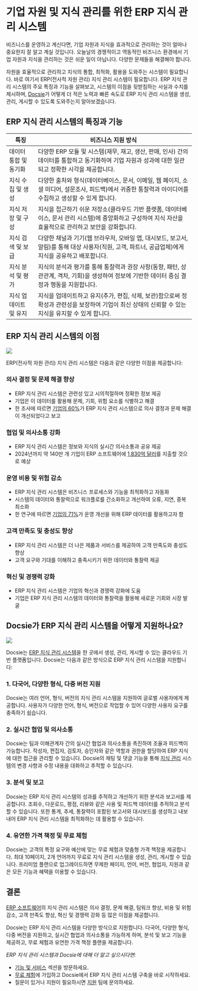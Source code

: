 # 기업 자원 및 지식 관리를 위한 ERP 지식 관리 시스템

비즈니스를 운영하고 계신다면, 기업 자원과 지식을 효과적으로 관리하는 것이 얼마나 중요한지 잘 알고 계실 것입니다. 오늘날의 경쟁적이고 역동적인 비즈니스 환경에서 기업 자원과 지식을 관리하는 것은 쉬운 일이 아닙니다. 다양한 문제들을 해결해야 합니다.

자원을 효율적으로 관리하고 지식의 통합, 최적화, 활용을 도와주는 시스템이 필요합니다. 바로 여기서 ERP(전사적 자원 관리) 지식 관리 시스템이 필요합니다. ERP 지식 관리 시스템의 주요 특징과 기능을 살펴보고, 시스템의 이점을 뒷받침하는 사실과 수치를 제시하며, [Docsie](https://www.docsie.io/)가 어떻게 더 적은 노력과 빠른 속도로 ERP 지식 관리 시스템을 생성, 관리, 게시할 수 있도록 도와주는지 알아보겠습니다.

## ERP 지식 관리 시스템의 특징과 기능

|특징|비즈니스 지원 방식|
|-|-|
|데이터 통합 및 동기화|다양한 ERP 모듈 및 시스템(재무, 재고, 생산, 판매, 인사) 간의 데이터를 통합하고 동기화하여 기업 자원과 성과에 대한 일관되고 정확한 시각을 제공합니다.|
|지식 수집 및 생성|다양한 출처와 형식(데이터베이스, 문서, 이메일, 웹 페이지, 소셜 미디어, 설문조사, 피드백)에서 귀중한 통찰력과 아이디어를 수집하고 생성할 수 있게 합니다.|
|지식 저장 및 구성|지식을 접근하기 쉬운 저장소(클라우드 기반 플랫폼, 데이터베이스, 문서 관리 시스템)에 중앙화하고 구성하여 지식 자산을 효율적으로 관리하고 보안을 강화합니다.|
|지식 검색 및 보급|다양한 채널과 기기(웹 브라우저, 모바일 앱, 대시보드, 보고서, 알림)를 통해 대상 사용자(직원, 고객, 파트너, 공급업체)에게 지식을 공유하고 배포합니다.|
|지식 분석 및 평가|지식의 분석과 평가를 통해 통찰력과 권장 사항(동향, 패턴, 상관관계, 격차, 기회)을 생성하여 정보에 기반한 데이터 중심 결정과 행동을 지원합니다.|
|지식 업데이트 및 유지|지식을 업데이트하고 유지(추가, 편집, 삭제, 보관)함으로써 정확성과 관련성을 보장하여 기업이 최신 상태의 신뢰할 수 있는 지식을 유지할 수 있게 합니다.|

## ERP 지식 관리 시스템의 이점

![](https://cdn.docsie.io/workspace_PfNzfGj3YfKKtTO4T/doc_QiqgSuNoJpspcExF3/file_l2Mq18FP5mtav3Rpz/image4.png)

ERP(전사적 자원 관리) 지식 관리 시스템은 다음과 같은 다양한 이점을 제공합니다:

### 의사 결정 및 문제 해결 향상

- ERP 지식 관리 시스템은 관련성 있고 시의적절하며 정확한 정보 제공
- 기업은 이 데이터를 활용해 문제, 기회, 위험 요소를 식별하고 해결
- 한 조사에 따르면 [기업의 60%](https://www.architectureandgovernance.com/applications-technology/sixty-percent-of-businesses-in-survey-have-already-implemented-an-erp-system/)가 ERP 지식 관리 시스템으로 의사 결정과 문제 해결이 개선되었다고 보고

### 협업 및 의사소통 강화

- ERP 지식 관리 시스템은 정보와 지식의 실시간 의사소통과 공유 제공
- 2024년까지 약 140만 개 기업이 ERP 소프트웨어에 [1,830억 달러](https://www.bluelinkerp.com/blog/must-know-erp-statistics-trends/#:~:text=ERP%20Market%20Share%20(Statistics)&text=The%20global%20ERP%20market%20has,on%20ERP%20software%20in%202024.)를 지출할 것으로 예상

### 운영 비용 및 위험 감소

- ERP 지식 관리 시스템은 비즈니스 프로세스와 기능을 최적화하고 자동화
- 시스템의 데이터와 통찰력으로 워크플로를 간소화하고 개선하여 오류, 지연, 중복 최소화
- 한 연구에 따르면 [기업의 71%](https://www.bluelinkerp.com/blog/must-know-erp-statistics-trends/#:~:text=ERP%20Market%20Share%20(Statistics)&text=The%20global%20ERP%20market%20has,on%20ERP%20software%20in%202024.')가 운영 개선을 위해 ERP 데이터를 활용하고자 함

### 고객 만족도 및 충성도 향상

- ERP 지식 관리 시스템은 더 나은 제품과 서비스를 제공하여 고객 만족도와 충성도 향상
- 고객 요구와 기대를 이해하고 충족시키기 위한 데이터와 통찰력 제공

### 혁신 및 경쟁력 강화

- ERP 지식 관리 시스템은 기업의 혁신과 경쟁력 강화에 도움
- 기업은 ERP 지식 관리 시스템의 데이터와 통찰력을 활용해 새로운 기회와 시장 발굴

## Docsie가 ERP 지식 관리 시스템을 어떻게 지원하나요?

![](https://cdn.docsie.io/workspace_PfNzfGj3YfKKtTO4T/doc_QiqgSuNoJpspcExF3/file_PrQtCfwgYTP3usd7q/image3.png)

Docsie는 [ERP 지식 관리 시스템](https://site.docsie.io/enterprise-documentation)을 한 곳에서 생성, 관리, 게시할 수 있는 클라우드 기반 플랫폼입니다. Docsie는 다음과 같은 방식으로 ERP 지식 관리 시스템을 지원합니다:

### 1. 다국어, 다양한 형식, 다중 버전 지원

Docsie는 여러 언어, 형식, 버전의 지식 관리 시스템을 지원하여 글로벌 사용자에게 제공합니다. 사용자가 다양한 언어, 형식, 버전으로 작업할 수 있어 다양한 사용자 요구를 충족하기 쉽습니다.

### 2. 실시간 협업 및 의사소통

Docsie는 팀과 이해관계자 간의 실시간 협업과 의사소통을 촉진하여 조율과 피드백이 가능합니다. 작성자, 편집자, 검토자, 승인자와 같은 역할과 권한을 할당하여 ERP 지식에 대한 접근을 관리할 수 있습니다. Docsie의 채팅 및 댓글 기능을 통해 [지식 관리](https://site.docsie.io/quick-deploy-managed-knowledge-portals) 시스템의 변경 사항과 수정 내용을 대화하고 추적할 수 있습니다.

### 3. 분석 및 보고

Docsie는 ERP 지식 관리 시스템의 성과를 추적하고 개선하기 위한 분석과 보고서를 제공합니다. 조회수, 다운로드, 평점, 리뷰와 같은 사용 및 피드백 데이터를 추적하고 분석할 수 있습니다. 또한 통계, 추세, 통찰력이 포함된 보고서와 대시보드를 생성하고 내보내어 ERP 지식 관리 시스템을 최적화하는 데 활용할 수 있습니다.

### 4. 유연한 가격 책정 및 무료 체험

Docsie는 고객의 특정 요구와 예산에 맞는 무료 체험과 맞춤형 가격 책정을 제공합니다. 최대 10페이지, 2개 언어까지 무료로 지식 관리 시스템을 생성, 관리, 게시할 수 있습니다. 프리미엄 플랜으로 업그레이드하면 무제한 페이지, 언어, 버전, 협업자, 지원과 같은 모든 기능과 혜택을 이용할 수 있습니다.

## 결론

[ERP 소프트웨어](https://www.vacker360.com/custom-erp-software/)의 지식 관리 시스템은 의사 결정, 문제 해결, 팀워크 향상, 비용 및 위험 감소, 고객 만족도 향상, 혁신 및 경쟁력 강화 등 많은 이점을 제공합니다.

Docsie는 ERP 지식 관리 시스템을 다양한 방식으로 지원합니다. 다국어, 다양한 형식, 다중 버전을 지원하고, 실시간 협업과 의사소통을 가능하게 하며, 분석 및 보고 기능을 제공하고, 무료 체험과 유연한 가격 책정 플랜을 제공합니다.

*ERP 지식 관리 시스템과 Docsie에 대해 더 알고 싶으시다면:*

- [기능 및 서비스](https://www.docsie.io/) 섹션을 방문하세요.
- [무료 체험](https://app.docsie.io/login/#/register?utm=li-5/)에 가입하고 Docsie에서 ERP 지식 관리 시스템 구축을 바로 시작하세요.
- 질문이 있거나 지원이 필요하시면 [지원](https://www.docsie.io/demo/) 팀에 문의하세요.